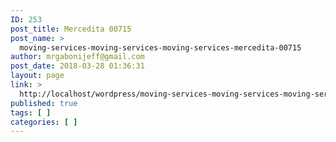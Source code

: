 ```yaml
---
ID: 253
post_title: Mercedita 00715
post_name: >
  moving-services-moving-services-moving-services-mercedita-00715
author: mrgabonijeff@gmail.com
post_date: 2018-03-28 01:36:31
layout: page
link: >
  http://localhost/wordpress/moving-services-moving-services-moving-services-mercedita-00715/
published: true
tags: [ ]
categories: [ ]
---
```

